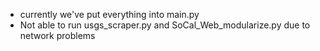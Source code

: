 - currently we've put everything into main.py
- Not able to run usgs_scraper.py and SoCal_Web_modularize.py due to network problems
